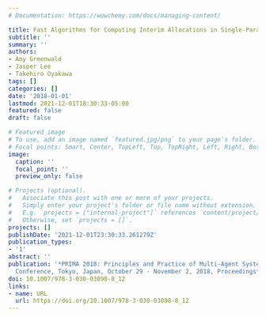 ```yaml
---
# Documentation: https://wowchemy.com/docs/managing-content/

title: Fast Algorithms for Computing Interim Allocations in Single-Parameter Environments
subtitle: ''
summary: ''
authors:
- Amy Greenwald
- Jasper Lee
- Takehiro Oyakawa
tags: []
categories: []
date: '2018-01-01'
lastmod: 2021-12-01T18:30:33-05:00
featured: false
draft: false

# Featured image
# To use, add an image named `featured.jpg/png` to your page's folder.
# Focal points: Smart, Center, TopLeft, Top, TopRight, Left, Right, BottomLeft, Bottom, BottomRight.
image:
  caption: ''
  focal_point: ''
  preview_only: false

# Projects (optional).
#   Associate this post with one or more of your projects.
#   Simply enter your project's folder or file name without extension.
#   E.g. `projects = ["internal-project"]` references `content/project/deep-learning/index.md`.
#   Otherwise, set `projects = []`.
projects: []
publishDate: '2021-12-01T23:30:33.261279Z'
publication_types:
- '1'
abstract: ''
publication: '*PRIMA 2018: Principles and Practice of Multi-Agent Systems - 21st International
  Conference, Tokyo, Japan, October 29 - November 2, 2018, Proceedings*'
doi: 10.1007/978-3-030-03098-8_12
links:
- name: URL
  url: https://doi.org/10.1007/978-3-030-03098-8_12
---
```

